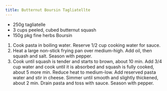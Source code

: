 ```yaml
---
title: Butternut Boursin Tagliatellte
---
```


* 250g tagliatelle 
* 3 cups peeled, cubed butternut squash
* 150g pkg fine herbs Boursin

1. Cook pasta in boiling water. Reserve 1/2 cup cooking water for sauce.
1. Heat a large non-stick frying pan over medium-high. Add oil, then squash and salt. Season with pepper.
1. Cook until squash is tender and starts to brown, about 10 min. Add 3/4 cup water and cook until it is absorbed and squash is fully cooked, about 5 more min. Reduce heat to medium-low. Add reserved pasta water and stir in cheese. Simmer until smooth and slightly thickened, about 2 min. Drain pasta and toss with sauce. Season with pepper.